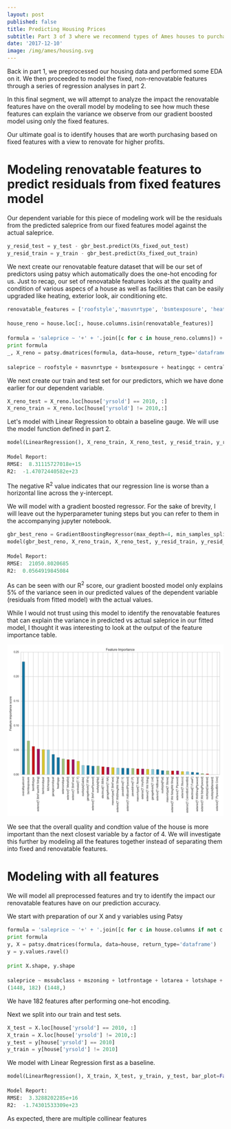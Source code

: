 ```yaml
---
layout: post
published: false
title: Predicting Housing Prices
subtitle: Part 3 of 3 where we recommend types of Ames houses to purchase for sale
date: '2017-12-10'
image: /img/ames/housing.svg
---
```

Back in part 1, we preprocessed our housing data and performed some EDA on it. We then proceeded to model the fixed, non-renovatable features through a series of regression analyses in part 2. 

In this final segment, we will attempt to analyze the impact the renovatable features have on the overall model by modeling to see how much these features can explain the variance we observe from our gradient boosted model using only the fixed features.

Our ultimate goal is to identify houses that are worth purchasing based on fixed features with a view to renovate for higher profits.

# Modeling renovatable features to predict residuals from fixed features model

Our dependent variable for this piece of modeling work will be the residuals from the predicted saleprice from our fixed features model against the actual saleprice.

```python
y_resid_test = y_test - gbr_best.predict(Xs_fixed_out_test)
y_resid_train = y_train - gbr_best.predict(Xs_fixed_out_train)
```

We next create our renovatable feature dataset that will be our set of predictors using patsy which automatically does the one-hot encoding for us. Just to recap, our set of renovatable features looks at the quality and condition of various aspecs of a house as well as facilities that can be easily upgraded like heating, exterior look, air conditioning etc.

```python
renovatable_features = ['roofstyle','masvnrtype', 'bsmtexposure', 'heatingqc', 'centralair', 'electrical', 'kitchenqual', 'garagefinish', 'paveddrive', 'exterior', 'bsmtfintype', 'overallqualcond', 'extercondqual', 'garagecondqual', 'bsmtcondqual']

house_reno = house.loc[:, house.columns.isin(renovatable_features)]

formula = 'saleprice ~ '+' + '.join([c for c in house_reno.columns]) + ' -1'
print formula
_, X_reno = patsy.dmatrices(formula, data=house, return_type='dataframe')

saleprice ~ roofstyle + masvnrtype + bsmtexposure + heatingqc + centralair + electrical + kitchenqual + garagefinish + paveddrive + exterior + bsmtfintype + overallqualcond + extercondqual + garagecondqual + bsmtcondqual -1
```

We next create our train and test set for our predictors, which we have done earlier for our dependent variable.

```python
X_reno_test = X_reno.loc[house['yrsold'] == 2010, :]
X_reno_train = X_reno.loc[house['yrsold'] != 2010,:]
```

Let's model with Linear Regression to obtain a baseline gauge. We will use the model function defined in part 2.

```python
model(LinearRegression(), X_reno_train, X_reno_test, y_resid_train, y_resid_test, bar_plot=False)

Model Report:
RMSE:  8.31115727018e+15
R2:  -1.47072440582e+23
```

The negative R<sup>2</sup> value indicates that our regression line is worse than a horizontal line across the y-intercept.

We will model with a gradient boosted regressor. For the sake of brevity, I will leave out the hyperparameter tuning steps but you can refer to them in the accompanying jupyter notebook.

```python
gbr_best_reno = GradientBoostingRegressor(max_depth=4, min_samples_split=22, min_samples_leaf = 4,max_features='sqrt', loss='huber', n_estimators=6400, subsample=0.75, learning_rate=0.001, random_state=123)
model(gbr_best_reno, X_reno_train, X_reno_test, y_resid_train, y_resid_test)

Model Report:
RMSE:  21050.8020685
R2:  0.0564919845084
```

As can be seen with our R<sup>2</sup> score, our gradient boosted model only explains 5% of the variance seen in our predicted values of the dependent variable (residuals from fitted model) with the actual values.

While I would not trust using this model to identify the renovatable features that can explain the variance in predicted vs actual saleprice in our fitted model, I thought it was interesting to look at the output of the feature importance table.

![reno](/img/ames/reno.png)

We see that the overall quality and condtion value of the house is more important than the next closest variable by a factor of 4. We will investigate this further by modeling all the features together instead of separating them into fixed and renovatable features.

# Modeling with all features

We will model all preprocessed features and try to identify the impact our renovatable features have on our prediction accuracy.

We start with preparation of our X and y variables using Patsy

```python
formula = 'saleprice ~ '+' + '.join([c for c in house.columns if not c == 'saleprice' if not c=='saletype' if not c=='salecondition']) + ' -1'
print formula
y, X = patsy.dmatrices(formula, data=house, return_type='dataframe')
y = y.values.ravel()

print X.shape, y.shape

saleprice ~ mssubclass + mszoning + lotfrontage + lotarea + lotshape + lotconfig + neighborhood + bldgtype + housestyle + roofstyle + masvnrtype + masvnrarea + foundation + bsmtexposure + bsmtunfsf + heatingqc + centralair + electrical + grlivarea + bedroomabvgr + kitchenqual + fireplaces + garagetype + garagefinish + garagearea + paveddrive + yrsold + garageage + furnishage + condition + exterior + bsmtfinsf + porch + bath + bsmtfintype + overallqualcond + extercondqual + garagecondqual + bsmtcondqual + mosold_sin + mosold_cos -1
(1448, 182) (1448,)
```

We have 182 features after performing one-hot encoding.

Next we split into our train and test sets.

```python
X_test = X.loc[house['yrsold'] == 2010, :]
X_train = X.loc[house['yrsold'] != 2010,:]
y_test = y[house['yrsold'] == 2010]
y_train = y[house['yrsold'] != 2010]
```

We model with Linear Regression first as a baseline.

```python
model(LinearRegression(), X_train, X_test, y_train, y_test, bar_plot=False)

Model Report:
RMSE:  3.3288202285e+16
R2:  -1.74301533309e+23
```

As expected, there are multiple collinear features 

